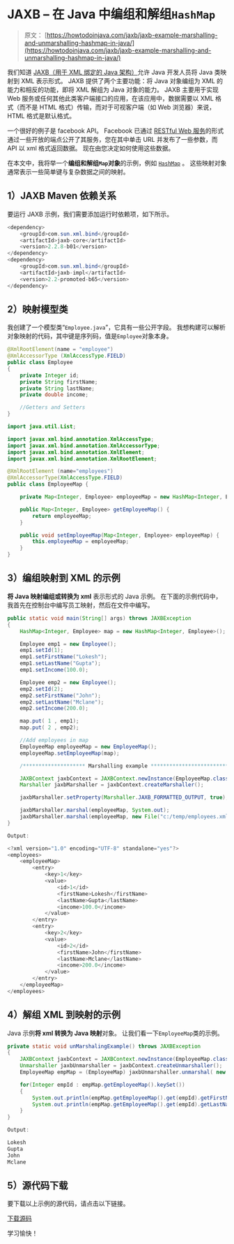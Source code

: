 # JAXB – 在 Java 中编组和解组`HashMap`

> 原文： [https://howtodoinjava.com/jaxb/jaxb-example-marshalling-and-unmarshalling-hashmap-in-java/](https://howtodoinjava.com/jaxb/jaxb-example-marshalling-and-unmarshalling-hashmap-in-java/)

我们知道 [JAXB（用于 XML 绑定的 Java 架构）](https://en.wikipedia.org/wiki/Java_Architecture_for_XML_Binding "jaxb")允许 Java 开发人员将 Java 类映射到 XML 表示形式。 JAXB 提供了两个主要功能：将 Java 对象编组为 XML 的能力和相反的功能，即将 XML 解组为 Java 对象的能力。 JAXB 主要用于实现 Web 服务或任何其他此类客户端接口的应用，在该应用中，数据需要以 XML 格式（而不是 HTML 格式）传输，而对于可视客户端（如 Web 浏览器）来说，HTML 格式是默认格式。

一个很好的例子是 facebook API。 Facebook 已通过 [RESTful Web 服务](//howtodoinjava.com/restful-web-service/ "resteasy tutorials")的形式通过一些开放的端点公开了其服务，您在其中单击 URL 并发布了一些参数，而 API 以 xml 格式返回数据。 现在由您决定如何使用这些数据。

在本文中，我将举一个**编组和解组`Map`对象**的示例，例如 [`HashMap`](//howtodoinjava.com/java/collections/how-hashmap-works-in-java/ "How hashmap works in java") 。 这些映射对象通常表示一些简单键与复杂数据之间的映射。

## 1）JAXB Maven 依赖关系

要运行 JAXB 示例，我们需要添加运行时依赖项，如下所示。

```java
<dependency>
	<groupId>com.sun.xml.bind</groupId>
	<artifactId>jaxb-core</artifactId>
	<version>2.2.8-b01</version>
</dependency>
<dependency>
	<groupId>com.sun.xml.bind</groupId>
	<artifactId>jaxb-impl</artifactId>
	<version>2.2-promoted-b65</version>
</dependency>

```

## 2）映射模型类

我创建了一个模型类“`Employee.java`”，它具有一些公开字段。 我想构建可以解析对象映射的代码，其中键是序列码，值是`Employee`对象本身。

```java
@XmlRootElement(name = "employee")
@XmlAccessorType (XmlAccessType.FIELD)
public class Employee 
{
	private Integer id;
	private String firstName;
	private String lastName;
	private double income;

	//Getters and Setters
}

```

```java
import java.util.List;

import javax.xml.bind.annotation.XmlAccessType;
import javax.xml.bind.annotation.XmlAccessorType;
import javax.xml.bind.annotation.XmlElement;
import javax.xml.bind.annotation.XmlRootElement;

@XmlRootElement (name="employees")
@XmlAccessorType(XmlAccessType.FIELD)
public class EmployeeMap {

	private Map<Integer, Employee> employeeMap = new HashMap<Integer, Employee>();

	public Map<Integer, Employee> getEmployeeMap() {
		return employeeMap;
	}

	public void setEmployeeMap(Map<Integer, Employee> employeeMap) {
		this.employeeMap = employeeMap;
	}
}

```

## 3）编组映射到 XML 的示例

**将 Java 映射编组或转换为 xml** 表示形式的 Java 示例。 在下面的示例代码中，我首先在控制台中编写员工映射，然后在文件中编写。

```java
public static void main(String[] args) throws JAXBException 
{
	HashMap<Integer, Employee> map = new HashMap<Integer, Employee>();

	Employee emp1 = new Employee();
	emp1.setId(1);
	emp1.setFirstName("Lokesh");
	emp1.setLastName("Gupta");
	emp1.setIncome(100.0);

	Employee emp2 = new Employee();
	emp2.setId(2);
	emp2.setFirstName("John");
	emp2.setLastName("Mclane");
	emp2.setIncome(200.0);

	map.put( 1 , emp1);
	map.put( 2 , emp2);

	//Add employees in map
	EmployeeMap employeeMap = new EmployeeMap();
	employeeMap.setEmployeeMap(map);

	/******************** Marshalling example *****************************/

	JAXBContext jaxbContext = JAXBContext.newInstance(EmployeeMap.class);
	Marshaller jaxbMarshaller = jaxbContext.createMarshaller();

	jaxbMarshaller.setProperty(Marshaller.JAXB_FORMATTED_OUTPUT, true);

	jaxbMarshaller.marshal(employeeMap, System.out);
	jaxbMarshaller.marshal(employeeMap, new File("c:/temp/employees.xml"));
}

Output:

<?xml version="1.0" encoding="UTF-8" standalone="yes"?>
<employees>
    <employeeMap>
        <entry>
            <key>1</key>
            <value>
                <id>1</id>
                <firstName>Lokesh</firstName>
                <lastName>Gupta</lastName>
                <income>100.0</income>
            </value>
        </entry>
        <entry>
            <key>2</key>
            <value>
                <id>2</id>
                <firstName>John</firstName>
                <lastName>Mclane</lastName>
                <income>200.0</income>
            </value>
        </entry>
    </employeeMap>
</employees>

```

## 4）解组 XML 到映射的示例

Java 示例**将 xml 转换为 Java 映射**对象。 让我们看一下`EmployeeMap`类的示例。

```java
private static void unMarshalingExample() throws JAXBException 
{
	JAXBContext jaxbContext = JAXBContext.newInstance(EmployeeMap.class);
	Unmarshaller jaxbUnmarshaller = jaxbContext.createUnmarshaller();
	EmployeeMap empMap = (EmployeeMap) jaxbUnmarshaller.unmarshal( new File("c:/temp/employees.xml") );

	for(Integer empId : empMap.getEmployeeMap().keySet())
	{
		System.out.println(empMap.getEmployeeMap().get(empId).getFirstName());
		System.out.println(empMap.getEmployeeMap().get(empId).getLastName());
	}
}

Output:

Lokesh
Gupta
John
Mclane

```

## 5）源代码下载

要下载以上示例的源代码，请点击以下链接。

[下载源码](https://docs.google.com/file/d/0B7yo2HclmjI4TDNDR2phTVJLbkk/edit?usp=sharing "download jaxb map marshaling example source code")

学习愉快！